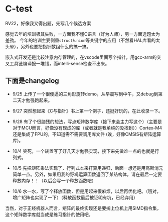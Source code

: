 # C-test
RV22，好像我又得出题，先写几个候选方案

感觉去年的培训极其失败，一方面我不懂C语言（好为人师），另一方面选题太为差劲。
今年的培训主要侧重`struct`/`union`等关键字的应用（不然看HAL库看的太头晕），另外也要把指针数组什么的搞一搞。

嵌入式开发还是比较注意内存管理的，在vscode里面写个指针，用gcc-arm的交叉工具链编译报一堆错，而intelli-sense检查不出来。
## 下面是changelog
- 9/25 上传了一个很傻逼的三角形旋转demo，从早晨写到中午，又debug到第二天才勉强跑起来。

- 9/27 突然想起来《C与指针》书上第一个例子，还挺好玩的，在此收录一下。

- 9/28 有了个很脑残的想法，写点矩阵数学库（接下来会主力写这个）（主要是对于MCU而言，好像没有现成的库（或者就是我单纯的没找到））Cortex-M4还是集成了FPU的，不知道需不需要调用库文件
(诶，好像CMSIS有矩阵运算库)。

- 10/4 笑死，一个转置写了好几天才勉强实现，接下来先做难一点的也就是行列式。

- 10/5 先把矩阵乘法实现了，行列式本来打算用递归，后面一想还是用高斯消元简单一点。另外，如果用我的野鸡运算函数返回了某结构体，请在最后一定要释放内存！！（以后会写一个释放函数吧）

- 10/6 水一水，写了个释放函数，但是用起来很麻烦，以后再优化吧。（哦对，增广矩阵也实现了一下）（释放函数最后被证明有坑，已经弃用）

当然，对于正经机器人而言，矩阵的最终实现还是要搁上位机上用SIMD指令集，这个矩阵数学库就当成是练习指针的使用吧。
